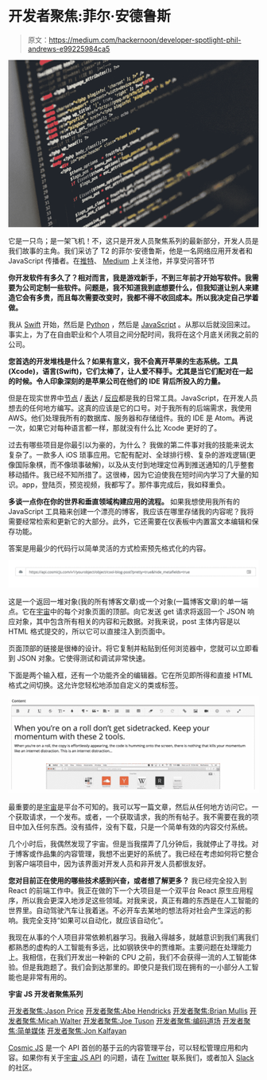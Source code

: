# 开发者聚焦:菲尔·安德鲁斯

> 原文：<https://medium.com/hackernoon/developer-spotlight-phil-andrews-e99225984ca5>

![](img/415c2aba42df79d571c86ba90c81a1c3.png)

它是一只鸟；是一架飞机！不，这只是开发人员聚焦系列的最新部分，开发人员是我们故事的主角。我们采访了 T2 的菲尔·安德鲁斯，他是一名网络应用开发者和 JavaScript 传播者。在[推特](https://twitter.com/phl_andrews)、 [Medium](/@PhilipAndrews) 上关注他，并享受问答环节

**你开发软件有多久了？相对而言，我是游戏新手，不到三年前才开始写软件。我需要为公司定制一些软件。问题是，我不知道我到底想要什么，但我知道让别人来建造它会有多贵，而且每次需要改变时，我都不得不收回成本。所以我决定自己学着做。**

我从 [Swift](https://cosmicjs.com/knowledge-base/ios-cms) 开始，然后是 [Python](https://cosmicjs.com/knowledge-base/python-cms) ，然后是 [JavaScript](https://cosmicjs.com/knowledge-base/javascript-cms) 。从那以后就没回来过。事实上，为了在自由职业和个人项目之间分配时间，我将在这个月底关闭我之前的公司。

**您首选的开发堆栈是什么？如果有意义，我不会离开苹果的生态系统。工具(Xcode)，语言(Swift)，它们太棒了，让人爱不释手。尤其是当它们配对在一起的时候。令人印象深刻的是苹果公司在他们的 IDE 背后所投入的力量。**

但是在现实世界中[节点](https://cosmicjs.com/knowledge-base/nodejs-cms) / [表达](https://cosmicjs.com/knowledge-base/emberjs-cms) / [反应](https://cosmicjs.com/knowledge-base/react-cms)都是我的日常工具。JavaScript，在开发人员想去的任何地方编写。这真的应该是它的口号。对于我所有的后端需求，我使用 AWS。他们处理我所有的数据库、服务器和存储组件。我的 IDE 是 Atom。再说一次，如果它对每种语言都一样，那就没有什么比 Xcode 更好的了。

过去有哪些项目是你最引以为豪的，为什么？
我做的第二件事对我的技能来说太复杂了。一款多人 iOS 琐事应用。它配有配对、全球排行榜、复杂的游戏逻辑(更像国际象棋，而不像琐事破解)，以及从支付到地理定位再到推送通知的几乎整套移动插件。我已经不知所措了。这很棒，因为它迫使我在短时间内学习了大量的知识。app，登陆页，预览视频，我都写了。那件事完成后，我如释重负。

**多谈一点你在你的世界和垂直领域构建应用的流程。**
如果我想使用我所有的 JavaScript 工具箱来创建一个漂亮的博客，我应该在哪里存储我的内容呢？我将需要经常检索和更新它的大部分。此外，它还需要在仪表板中内置富文本编辑和保存功能。

答案是用最少的代码行以简单灵活的方式检索预先格式化的内容。

![](img/cc82e4bafa1ac83879ae8f548d0c5c41.png)

这是一个返回一堆对象(我的所有博客文章)或一个对象(一篇博客文章)的单一端点。它在[宇宙](https://cosmicjs.com/)中的每个对象页面的顶部。向它发送 get 请求将返回一个 JSON 响应对象，其中包含所有相关的内容和元数据。对我来说，post 主体内容是以 HTML 格式提交的，所以它可以直接注入到页面中。

页面顶部的链接是很棒的设计。将它复制并粘贴到任何浏览器中，您就可以立即看到 JSON 对象。它使得测试和调试非常快速。

下面是两个输入框，还有一个功能齐全的编辑器。它在所见即所得和直接 HTML 格式之间切换。这允许您轻松地添加自定义的类或标签。

![](img/1c635a5ed6ec6ce13f8355018e0e3b76.png)

最重要的是[宇宙](https://cosmicjs.com/)是平台不可知的。我可以写一篇文章，然后从任何地方访问它。一个获取请求，一个发布。或者，一个获取请求，我的所有帖子。我不需要在我的项目中加入任何东西。没有插件，没有下载，只是一个简单有效的内容交付系统。

几个小时后，我偶然发现了宇宙。但是当我摆弄了几分钟后，我就停止了寻找。对于博客或作品集的内容管理，我想不出更好的系统了。我已经在考虑如何将它整合到客户端项目中，因为该界面对开发人员和非开发人员都很友好。

**您对目前正在使用的哪些技术感到兴奋，或者想了解更多？**
我已经完全投入到 React 的前端工作中。我正在做的下一个大项目是一个双平台 React 原生应用程序，所以我会更深入地涉足这些领域。对我来说，真正有趣的东西是在人工智能的世界里。自动驾驶汽车让我着迷。不必开车去某地的想法将对社会产生深远的影响。我完全支持“如果可以自动化，就应该自动化”。

我现在从事的个人项目非常依赖机器学习。我融入得越多，就越意识到我们离我们都熟悉的虚构的人工智能有多远，比如钢铁侠中的贾维斯。主要问题在处理能力上。我相信，在我们开发出一种新的 CPU 之前，我们不会获得一流的人工智能体验。但是我跑题了。我们会到达那里的。即使只是我们现在拥有的一小部分人工智能也是非常有用的。

**宇宙 JS 开发者聚焦系列**

[开发者聚焦:Jason Price](https://cosmicjs.com/blog/developer-spotlight-jason-price)
[开发者聚焦:Abe Hendricks](https://cosmicjs.com/blog/developer-spotlight-abe-hendricks)
[开发者聚焦:Brian Mullis](https://cosmicjs.com/blog/developer-spotlight-brian-mullis)
[开发者聚焦:Micah Walter](https://cosmicjs.com/blog/developer-spotlight-micah-walter)
[开发者聚焦:Joe Tuson](https://cosmicjs.com/blog/developer-spotlight-joe-tuson)
[开发者聚焦:编码道场](https://cosmicjs.com/blog/developer-spotlight-coding-dojo)
[开发者聚焦:简单媒体](https://cosmicjs.com/blog/developer-spotlight-simple-media)
[开发者聚焦:Jon Kalfayan](https://cosmicjs.com/blog/developer-spotlight-jon-kalfayan)

[Cosmic JS](https://cosmicjs.com/) 是一个 API 首创的基于云的内容管理平台，可以轻松管理应用和内容。如果你有关于[宇宙 JS API](https://cosmicjs.com/) 的问题，请在 [Twitter](https://twitter.com/cosmic_js) 联系我们，或者加入 [Slack](https://cosmicjs.com/community) 的社区。